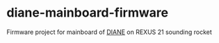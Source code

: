 # diane-mainboard-firmware
Firmware project for mainboard of [DIANE](https://www.facebook.com/DIANE.Project/) on REXUS 21 sounding rocket
